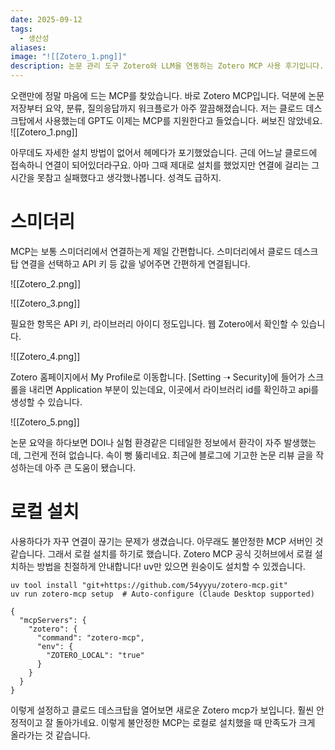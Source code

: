 ```yaml
---
date: 2025-09-12
tags:
  - 생산성
aliases:
image: "![[Zotero_1.png]]"
description: 논문 관리 도구 Zotero와 LLM을 연동하는 Zotero MCP 사용 후기입니다. 스미더리를 통한 연결 방법과 불안정한 연결 문제 해결을 위한 로컬 설치 방법을 소개합니다. 이를 통해 논문 요약, 분류, 질의응답 등 연구 워크플로를 효율적으로 개선할 수 있습니다.
---
```

오랜만에 정말 마음에 드는 MCP를 찾았습니다. 바로 Zotero MCP입니다. 덕분에 논문 저장부터 요약, 분류, 질의응답까지 워크플로가 아주 깔끔해졌습니다. 저는 클로드 데스크탑에서 사용했는데 GPT도 이제는 MCP를 지원한다고 들었습니다. 써보진 않았네요. 
![[Zotero_1.png]]

아무데도 자세한 설치 방법이 없어서 헤메다가 포기했었습니다. 근데 어느날 클로드에 접속하니 연결이 되어있더라구요. 아마 그때 제대로 설치를 했었지만 연결에 걸리는 그 시간을 못참고 실패했다고 생각했나봅니다. 성격도 급하지.

# 스미더리

MCP는 보통 스미더리에서 연결하는게 제일 간편합니다. 스미더리에서 클로드 데스크탑 연결을 선택하고 API 키 등 값을 넣어주면 간편하게 연결됩니다. 

![[Zotero_2.png]]


![[Zotero_3.png]]

필요한 항목은 API 키, 라이브러리 아이디 정도입니다. 웹 Zotero에서 확인할 수 있습니다. 

![[Zotero_4.png]]

Zotero 홈페이지에서 My Profile로 이동합니다. [Setting ➝ Security]에 들어가 스크롤을 내리면 Application 부분이 있는데요, 이곳에서 라이브러리 id를 확인하고 api를 생성할 수 있습니다.

![[Zotero_5.png]]

논문 요약을 하다보면 DOI나 실험 환경같은 디테일한 정보에서 환각이 자주 발생했는데, 그런게 전혀 없습니다. 속이 뻥 뚫리네요. 최근에 블로그에 기고한 논문 리뷰 글을 작성하는데 아주 큰 도움이 됐습니다. 

# 로컬 설치

사용하다가 자꾸 연결이 끊기는 문제가 생겼습니다. 아무래도 불안정한 MCP 서버인 것 같습니다. 그래서 로컬 설치를 하기로 했습니다. Zotero MCP 공식 깃허브에서 로컬 설치하는 방법을 친절하게 안내합니다! uv만 있으면 원숭이도 설치할 수 있겠습니다. 

```
uv tool install "git+https://github.com/54yyyu/zotero-mcp.git"
uv run zotero-mcp setup  # Auto-configure (Claude Desktop supported)
```

```
{
  "mcpServers": {
    "zotero": {
      "command": "zotero-mcp",
      "env": {
        "ZOTERO_LOCAL": "true"
      }
    }
  }
}
```

이렇게 설정하고 클로드 데스크탑을 열어보면 새로운 Zotero mcp가 보입니다. 훨씬 안정적이고 잘 돌아가네요. 이렇게 불안정한 MCP는 로컬로 설치했을 때 만족도가 크게 올라가는 것 같습니다. 